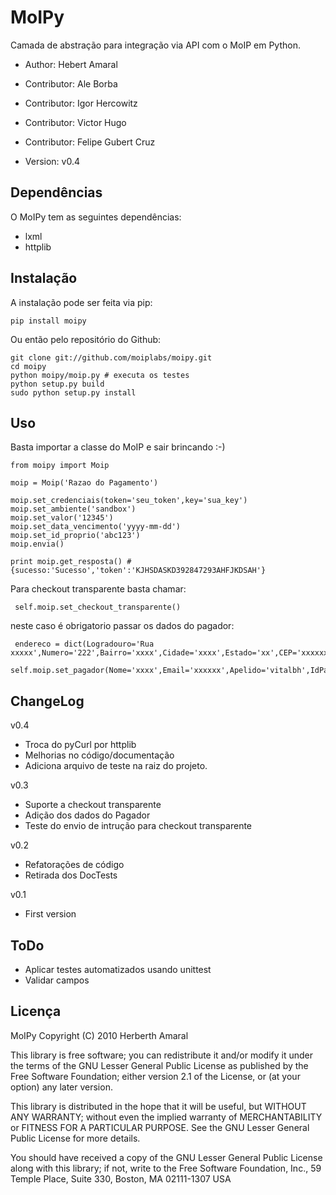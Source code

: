 MoIPy
=====

Camada de abstração para integração via API com o MoIP em Python.

 - Author: Hebert Amaral
 - Contributor: Ale Borba
 - Contributor: Igor Hercowitz
 - Contributor: Victor Hugo
 - Contributor: Felipe Gubert Cruz
 
 - Version: v0.4

Dependências
------------

O MoIPy tem as seguintes dependências:

 - lxml
 - httplib

Instalação
----------

A instalação pode ser feita via pip:

    pip install moipy

Ou então pelo repositório do Github:

    git clone git://github.com/moiplabs/moipy.git
    cd moipy
    python moipy/moip.py # executa os testes
    python setup.py build
    sudo python setup.py install

Uso
----

Basta importar a classe do MoIP e sair brincando :-)

    from moipy import Moip

    moip = Moip('Razao do Pagamento')

    moip.set_credenciais(token='seu_token',key='sua_key')
    moip.set_ambiente('sandbox')
    moip.set_valor('12345')
    moip.set_data_vencimento('yyyy-mm-dd')
    moip.set_id_proprio('abc123')
    moip.envia()
    
    print moip.get_resposta() # {sucesso:'Sucesso','token':'KJHSDASKD392847293AHFJKDSAH'}


Para checkout transparente basta chamar:

     self.moip.set_checkout_transparente()

neste caso é obrigatorio passar os dados do pagador:

     endereco = dict(Logradouro='Rua xxxxx',Numero='222',Bairro='xxxx',Cidade='xxxx',Estado='xx',CEP='xxxxxx',TelefoneFixo='xxxxxxxxxx')
     self.moip.set_pagador(Nome='xxxx',Email='xxxxxx',Apelido='vitalbh',IdPagador='x',EnderecoCobranca=endereco)


ChangeLog
----------

v0.4
 - Troca do pyCurl por httplib
 - Melhorias no código/documentação
 - Adiciona arquivo de teste na raiz do projeto.
 
v0.3
 - Suporte a checkout transparente
 - Adição dos dados do Pagador
 - Teste do envio de intrução para checkout transparente

v0.2
 - Refatorações de código
 - Retirada dos DocTests

v0.1
 - First version

ToDo
------
 
 - Aplicar testes automatizados usando unittest
 - Validar campos
 

Licença
------

MoIPy Copyright (C) 2010 Herberth Amaral

This library is free software; you can redistribute it and/or modify it under the terms of the GNU Lesser General Public License as published by the Free Software Foundation; either version 2.1 of the License, or (at your option) any later version.

This library is distributed in the hope that it will be useful, but WITHOUT ANY WARRANTY; without even the implied warranty of MERCHANTABILITY or FITNESS FOR A PARTICULAR PURPOSE. See the GNU Lesser General Public License for more details.

You should have received a copy of the GNU Lesser General Public License along with this library; if not, write to the Free Software Foundation, Inc., 59 Temple Place, Suite 330, Boston, MA 02111-1307 USA
